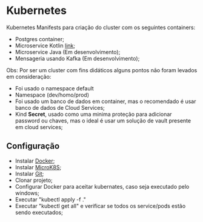 # Kubernetes

Kubernetes Manifests para criação do cluster com os seguintes containers:

- Postgres container;
- Microservice Kotlin [link](https://github.com/adrmarciao/account-hexa-service-kotlin);
- Microservice Java (Em desenvolvimento);
- Mensageria usando Kafka (Em desenvolvimento);

Obs: Por ser um cluster com fins didáticos alguns pontos não foram levados em consideração:

 - Foi usado o namespace default
 - Namespace (dev/homo/prod)
 - Foi usado um banco de dados em container, mas o recomendado é usar banco de dados
de Cloud Services;
 - Kind **Secret**, usado como uma minima proteção para adicionar password ou chaves, 
mas o ideal é usar um solução de vault presente em cloud services;

## Configuração

 - Instalar [Docker](https://www.docker.com/);
 - Instalar [MicroK8S](https://microk8s.io/);
 - Instalar [Git](https://www.docker.com/);
 - Clonar projeto;
 - Configurar Docker para aceitar kubernates, caso seja executado pelo windows;
 - Executar "kubectl apply -f ."
 - Executar "kubectl get all" e verificar se todos os service/pods estão sendo executados;
